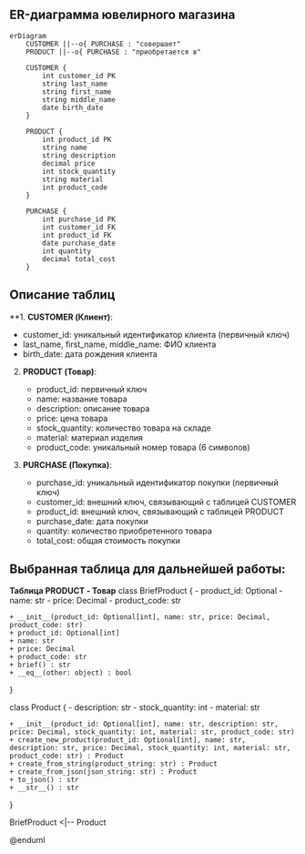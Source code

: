 ## ER-диаграмма ювелирного магазина

```mermaid
erDiagram
    CUSTOMER ||--o{ PURCHASE : "совершает"
    PRODUCT ||--o{ PURCHASE : "приобретается в"

    CUSTOMER {
        int customer_id PK
        string last_name
        string first_name
        string middle_name
        date birth_date
    }

    PRODUCT {
        int product_id PK
        string name
        string description
        decimal price
        int stock_quantity
        string material
        int product_code
    }

    PURCHASE {
        int purchase_id PK
        int customer_id FK
        int product_id FK
        date purchase_date
        int quantity
        decimal total_cost
    }
```

## Описание таблиц

**1. **CUSTOMER (Клиент)**:
   - customer_id: уникальный идентификатор клиента (первичный ключ)
   - last_name, first_name, middle_name: ФИО клиента
   - birth_date: дата рождения клиента

2. **PRODUCT (Товар)**:
   - product_id: первичный ключ
   - name: название товара
   - description: описание товара
   - price: цена товара
   - stock_quantity: количество товара на складе
   - material: материал изделия
   - product_code: уникальный номер товара (6 символов)

3. **PURCHASE (Покупка)**:
   - purchase_id: уникальный идентификатор покупки (первичный ключ)
   - customer_id: внешний ключ, связывающий с таблицей CUSTOMER
   - product_id: внешний ключ, связывающий с таблицей PRODUCT
   - purchase_date: дата покупки
   - quantity: количество приобретенного товара
   - total_cost: общая стоимость покупки

## Выбранная таблица для дальнейшей работы:
**Таблица PRODUCT - Товар**
class BriefProduct {
    - product_id: Optional<int>
    - name: str
    - price: Decimal
    - product_code: str

    + __init__(product_id: Optional[int], name: str, price: Decimal, product_code: str)
    + product_id: Optional[int]
    + name: str
    + price: Decimal
    + product_code: str
    + brief() : str
    + __eq__(other: object) : bool
}

class Product {
    - description: str
    - stock_quantity: int
    - material: str

    + __init__(product_id: Optional[int], name: str, description: str, price: Decimal, stock_quantity: int, material: str, product_code: str)
    + create_new_product(product_id: Optional[int], name: str, description: str, price: Decimal, stock_quantity: int, material: str, product_code: str) : Product
    + create_from_string(product_string: str) : Product
    + create_from_json(json_string: str) : Product
    + to_json() : str
    + __str__() : str
}

BriefProduct <|-- Product

@enduml

